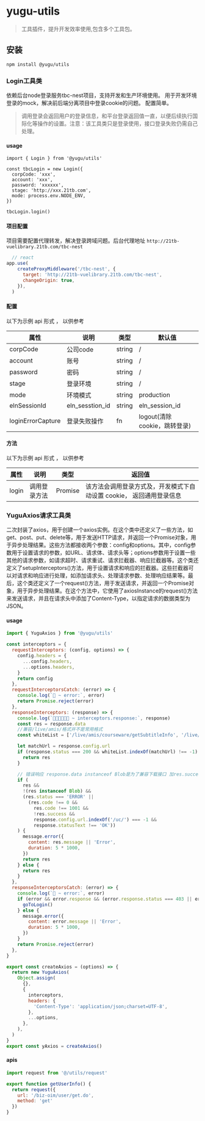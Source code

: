 # yugu-utils
> 工具插件，提升开发效率使用,包含多个工具包。
## 安装

```
npm install @yugu/utils
```
### Login工具类
依赖后台node登录服务tbc-nest项目，支持开发和生产环境使用。
用于开发环境登录的mock，解决前后端分离项目中登录cookie的问题。
配置简单。
> 调用登录会返回用户的登录信息，和平台登录返回值一直，以便后续执行国际化等操作的设置。注意：该工具类只是登录使用，接口登录失败仍需自己处理。

####  usage
```
import { Login } from '@yugu/utils'

const tbcLogin = new Login({
  corpCode: 'xxx',
  account: 'xxx',
  password: 'xxxxxx',
  stage: 'http://xxx.21tb.com',
  mode: process.env.NODE_ENV,
})

tbcLogin.login()
```
#### 项目配置
项目需要配置代理转发，解决登录跨域问题。后台代理地址 `http://21tb-vuelibrary.21tb.com/tbc-nest`
```javascript
  // react
app.use(
    createProxyMiddleware('/tbc-nest', {
      target: 'http://21tb-vuelibrary.21tb.com/tbc-nest',
      changeOrigin: true,
    }),
  )

```
#### 配置

以下为示例 api 形式 ， 以供参考

| 属性 | 说明  | 类型  | 默认值  |
| --- | ---- | ----- | ----- |
| corpCode | 公司code | string  |  /  |
| account | 账号 | string  |  /  |
| password | 密码 | string  |  /  |
| stage | 登录环境 | string  |  /  |
| mode | 环境模式 | string  |  production  |
| elnSessionId | eln_sesstion_id | string  |  eln_session_id  |
| loginErrorCapture | 登录失败操作 | fn  |  logout(清除cookie，跳转登录)  |

#### 方法

以下为示例 api 形式 ， 以供参考

| 属性 | 说明  | 类型| 返回值|
| --- | ---- | ---- | ---- |
| login | 调用登录方法| Promise |该方法会调用登录方式及，开发模式下自动设置 cookie， 返回通用登录信息|


### YuguAxios请求工具类
二次封装了axios，用于创建一个axios实例。在这个类中还定义了一些方法，如get、post、put、delete等，用于发送HTTP请求，并返回一个Promise对象，用于异步处理结果。这些方法都接收两个参数：config和options。其中，config参数用于设置请求的参数，如URL、请求体、请求头等；options参数用于设置一些其他的请求参数，如请求超时、请求重试、请求拦截器、响应拦截器等。这个类还定义了setupInterceptors()方法，用于设置请求和响应的拦截器。这些拦截器可以对请求和响应进行处理，如添加请求头、处理请求参数、处理响应结果等。最后，这个类还定义了一个request()方法，用于发送请求，并返回一个Promise对象，用于异步处理结果。在这个方法中，它使用了axiosInstance的request()方法来发送请求，并且在请求头中添加了Content-Type，以指定请求的数据类型为JSON。

####  usage
```javaScript
import { YuguAxios } from '@yugu/utils'

const interceptors = {
  requestInterceptors: (config, options) => {
    config.headers = {
      ...config.headers,
      ...options.headers,
    }
    return config
  },
  requestInterceptorsCatch: (error) => {
    console.log(`🚀 ~ error:`, error)
    return Promise.reject(error)
  },
  responseInterceptors: (response) => {
    console.log(`🚀🚀🚀🚀🚀🚀 ~ interceptors.response:`, response)
    const res = response.data
    //兼容/live/amis/格式并不是常用格式
    const whiteList = ['/live/amis/courseware/getSubtitleInfo', '/live/amis/courseware/updateSubtitleInfo']

    let matchUrl = response.config.url
    if (response.status === 200 && whiteList.indexOf(matchUrl) !== -1) {
      return res
    }

    // 错误响应 response.data instanceof Blob是为了兼容下载接口 加res.success判断是为了兼容其他服务不带code的情况下 uc的接口返回的没有code也没有success字段
    if (
      res &&
      !(res instanceof Blob) &&
      (res.status === 'ERROR' ||
        (res.code !== 0 &&
          res.code !== 1001 &&
          !res.success &&
          response.config.url.indexOf('/uc/') === -1 &&
          response.statusText !== 'OK'))
    ) {
      message.error({
        content: res.message || 'Error',
        duration: 5 * 1000,
      })
      return res
    } else {
      return res
    }
  },
  responseInterceptorsCatch: (error) => {
    console.log(`🚀 ~ error:`, error)
    if (error && error.response && (error.response.status === 403 || error.response.status === 503)) {
      goToLogin()
    } else {
      message.error({
        content: error.message || 'Error',
        duration: 5 * 1000,
      })
    }
    return Promise.reject(error)
  },
}

export const createAxios = (options) => {
  return new YuguAxios(
    Object.assign(
      {},
      {
        interceptors,
        headers: {
          'Content-Type': 'application/json;charset=UTF-8',
        },
        ...options,
      },
    ),
  )
}
export const yAxios = createAxios()
```

#### apis
```javaScript
import request from '@/utils/request'

export function getUserInfo() {
  return request({
    url: '/biz-oim/user/get.do',
    method: 'get'
  })
}
```

